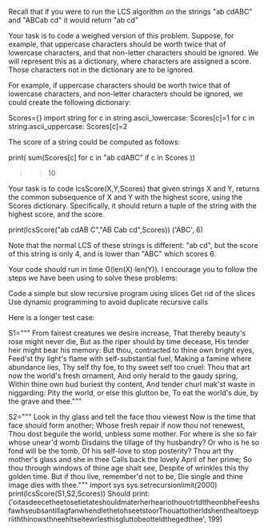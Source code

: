 Recall that if you were to run the LCS algorithm on the strings "ab cdABC" and "ABCab cd" it would return "ab cd"
 
Your task is to code a weighed version of this problem. Suppose, for example, that uppercase characters should be worth twice that of lowercase characters, and that non-letter characters should be ignored. We will represent this as a dictionary, where characters are assigned a score. Those characters not in the dictionary are to be ignored. 
 
For example, if uppercase characters should be worth twice that of lowercase characters, and non-letter characters should be ignored, we could create the following dictionary:
 
Scores={}
import string
for c in string.ascii_lowercase:
    Scores[c]=1
for c in string.ascii_uppercase:
    Scores[c]=2
 
The score of a string could be computed as follows:
 
print( sum(Scores[c] for c in "ab cdABC" if c in Scores ))
>> 10
 
Your task is to code lcsScore(X,Y,Scores) that given strings X and Y, returns the common subsequence of X and Y with the highest score, using the Scores dictionary. Specifically, it should return a tuple of the string with the highest score, and the score.
 
print(lcsScore("ab cdAB C","AB Cab cd",Scores))
('ABC', 6)
 
Note that the normal LCS of these strings is different: "ab cd", but the score of this string is only 4, and is lower than "ABC" which scores 6.
 
 
Your code should run in time O(len(X)⋅len(Y)). I encourage you to follow the steps we have been using to solve these problems:
 
Code a simple but slow recursive program using slices
Get rid of the slices
Use dynamic programming to avoid duplicate recursive calls
 
Here is a longer test case:
 
S1="""
  From fairest creatures we desire increase,
  That thereby beauty's rose might never die,
  But as the riper should by time decease,
  His tender heir might bear his memory:
  But thou, contracted to thine own bright eyes,
  Feed'st thy light's flame with self-substantial fuel,
  Making a famine where abundance lies,
  Thy self thy foe, to thy sweet self too cruel:
  Thou that art now the world's fresh ornament,
  And only herald to the gaudy spring,
  Within thine own bud buriest thy content,
  And tender churl mak'st waste in niggarding:
    Pity the world, or else this glutton be,
    To eat the world's due, by the grave and thee."""

S2="""  Look in thy glass and tell the face thou viewest
  Now is the time that face should form another;
  Whose fresh repair if now thou not renewest,
  Thou dost beguile the world, unbless some mother.
  For where is she so fair whose unear'd womb
  Disdains the tillage of thy husbandry?
  Or who is he so fond will be the tomb,
  Of his self-love to stop posterity?
  Thou art thy mother's glass and she in thee
  Calls back the lovely April of her prime;
  So thou through windows of thine age shalt see,
  Despite of wrinkles this thy golden time.
    But if thou live, remember'd not to be,
    Die single and thine image dies with thee."""
import sys
sys.setrecursionlimit(2000)
print(lcsScore(S1,S2,Scores))
Should print:
('oitasdeecetheetosetietateshouldmaterherheariothouotrtdttheonbheFeeshsfawhseubsantillagfanwhendlethetohseetstoorThouattotherldshenthealtoeypriiththinowsthneehltseitewrlesthisgluttobeotteldthegedthee', 199)
